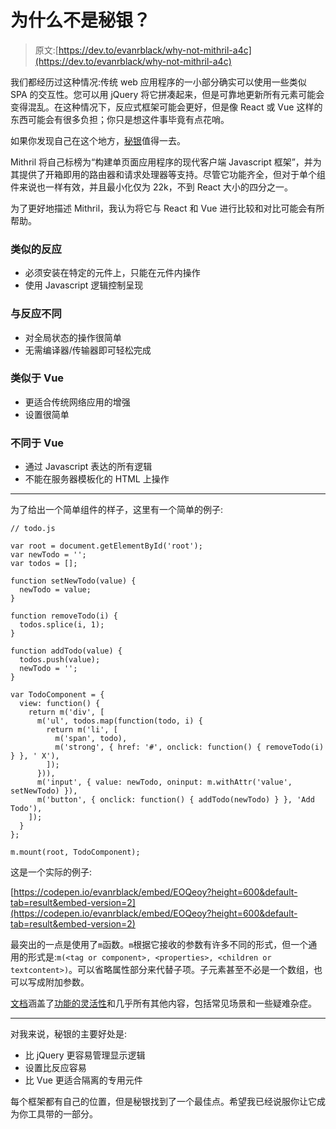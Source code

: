 # 为什么不是秘银？

> 原文:[https://dev.to/evanrblack/why-not-mithril-a4c](https://dev.to/evanrblack/why-not-mithril-a4c)

我们都经历过这种情况:传统 web 应用程序的一小部分确实可以使用一些类似 SPA 的交互性。您可以用 jQuery 将它拼凑起来，但是可靠地更新所有元素可能会变得混乱。在这种情况下，反应式框架可能会更好，但是像 React 或 Vue 这样的东西可能会有很多负担；你只是想这件事毕竟有点花哨。

如果你发现自己在这个地方，[秘银](https://mithril.js.org/)值得一去。

Mithril 将自己标榜为“构建单页面应用程序的现代客户端 Javascript 框架”，并为其提供了开箱即用的路由器和请求处理器等支持。尽管它功能齐全，但对于单个组件来说也一样有效，并且最小化仅为 22k，不到 React 大小的四分之一。

为了更好地描述 Mithril，我认为将它与 React 和 Vue 进行比较和对比可能会有所帮助。

### [](#similar-to-react)类似的反应

*   必须安装在特定的元件上，只能在元件内操作
*   使用 Javascript 逻辑控制呈现

### [](#different-from-react)与反应不同

*   对全局状态的操作很简单
*   无需编译器/传输器即可轻松完成

### [](#similar-to-vue)类似于 Vue

*   更适合传统网络应用的增强
*   设置很简单

### [](#different-from-vue)不同于 Vue

*   通过 Javascript 表达的所有逻辑
*   不能在服务器模板化的 HTML 上操作

* * *

为了给出一个简单组件的样子，这里有一个简单的例子:

```
// todo.js

var root = document.getElementById('root');
var newTodo = '';
var todos = [];

function setNewTodo(value) {
  newTodo = value;
}

function removeTodo(i) {
  todos.splice(i, 1);
}

function addTodo(value) {
  todos.push(value);
  newTodo = '';
}

var TodoComponent = {
  view: function() {
    return m('div', [
      m('ul', todos.map(function(todo, i) {
        return m('li', [
          m('span', todo),
          m('strong', { href: '#', onclick: function() { removeTodo(i) } }, ' X'),
        ]);
      })),
      m('input', { value: newTodo, oninput: m.withAttr('value', setNewTodo) }),
      m('button', { onclick: function() { addTodo(newTodo) } }, 'Add Todo'),
    ]);
  }
};

m.mount(root, TodoComponent); 
```

这是一个实际的例子:

[https://codepen.io/evanrblack/embed/EOQeoy?height=600&default-tab=result&embed-version=2](https://codepen.io/evanrblack/embed/EOQeoy?height=600&default-tab=result&embed-version=2)

最突出的一点是使用了`m`函数。`m`根据它接收的参数有许多不同的形式，但一个通用的形式是:`m(<tag or component>, <properties>, <children or textcontent>)`。可以省略属性部分来代替子项。子元素甚至不必是一个数组，也可以写成附加参数。

[文档](https://mithril.js.org/)涵盖了[功能的灵活性](https://mithril.js.org/hyperscript.html#flexibility)和几乎所有其他内容，包括常见场景和一些疑难杂症。

* * *

对我来说，秘银的主要好处是:

*   比 jQuery 更容易管理显示逻辑
*   设置比反应容易
*   比 Vue 更适合隔离的专用元件

每个框架都有自己的位置，但是秘银找到了一个最佳点。希望我已经说服你让它成为你工具带的一部分。